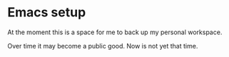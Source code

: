 # Emacs setup

At the moment this is a space for me to back up my personal workspace.

Over time it may become a public good. Now is not yet that time.
